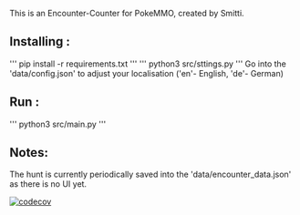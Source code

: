 This is an Encounter-Counter for PokeMMO, created by Smitti.

## Installing :
'''
pip install -r requirements.txt
'''
'''
python3 src/sttings.py
'''
Go into the 'data/config.json' to adjust your localisation ('en'- English, 'de'- German)

## Run :
'''
python3 src/main.py
'''

## Notes:
The hunt is currently periodically saved into the 'data/encounter_data.json' as there is no UI yet.


[![codecov](https://codecov.io/gh/smitti99/Smittis-Encounter-Counter/graph/badge.svg?token=CCSLTTIQO2)](https://codecov.io/gh/smitti99/Smittis-Encounter-Counter)
